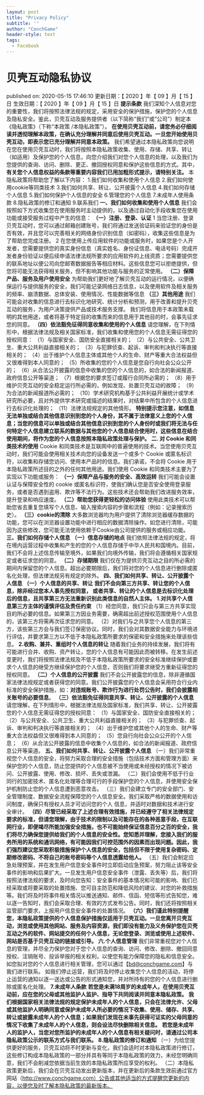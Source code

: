 ```yaml
---
layout: post
title: "Privacy Policy"
subtitle: ''
author: "ConchGame"
header-style: text
tags:
  - Facebook
---
```

# 贝壳互动隐私协议

published on: 2020-05-15 17:46:10
更新日期：【 2020 】年【 09 】月【 15 】日
生效日期：【 2020 】年【 09 】月【 15 】日
**提示条款**
我们深知个人信息对您的重要性，我们将按照法律法规的规定，采用安全的保护措施，保护您的个人信息及隐私安全。鉴此，贝壳互动及服务提供者（以下简称“我们”或“公司”）制定本《隐私政策》（下称“本政策 /本隐私政策”）。
**在使用贝壳互动前，请您务必仔细阅读并透彻理解本政策，在确认充分理解并同意后使用贝壳互动。一旦您开始使用贝壳互动，即表示您已充分理解并同意本政策。**
我们希望通过本隐私政策向您说明在您在使用贝壳互动时，我们将按照本隐私政策收集、使用、存储、共享、转让（如适用）及保护您的个人信息，向您介绍我们对您个人信息的处理，以及我们为您提供的查询、访问、删除、更正、撤回授权同意和保护这些信息的方式。其中，**有关您个人信息权益的条款等重要内容我们已用加粗形式提示，请特别关注。**
本隐私政策将帮助您了解以下内容：
1.我们如何收集和使用个人信息
2.我们如何使用cookie等同类技术
3.我们如何共享、转让、公开披露个人信息
4.我们如何存储个人信息
5.我们如何保护个人信息的安全
6.管理您的个人信息
7.未成年人使用条款
8.隐私政策的修订和通知
9.联系我们
**一、我们如何收集和使用个人信息**
我们会按照如下方式收集您在使用服务时主动提供的，以及通过自动化手段收集您在使用功能或接受服务过程中产生的信息：
**（一）注册、登录、认证**
1 当您注册、登录贝壳互动时，您可以通过邮箱创建账号，我们将通过发送验证码来验证您的身份是否有效，并且您可以完善相关的网络身份识别信息（如密码），收集这些信息是为了帮助您完成注册。
2 在您使用上传应用软件的功能或服务时，如果您是个人开发者，您需要提供您的真实身份信息（真实姓名、身份证信息、电话号码）完成开发者身份验证以便后续申请法律法规所要求的应用软件的上线资质；您需要提供您的联系地址以便公司向您邮寄数据报告等相应材料。这些信息您可以拒绝提供，但您将可能无法获得相关服务，但不影响其他功能与服务的正常使用。
**（二）保障产品、服务及用户使用安全**
为帮助我们更好地了解贝壳互动的运行情况，以便确保运行与提供服务的安全，我们可能记录网络日志信息，以及使用软件及相关服务的频率、崩溃数据、总体安装、使用情况、性能数据等信息
**（三）其他用途**
我们可能会对收集的信息进行去标识化地研究、统计分析和预测，用于改善和提升贝壳互动的服务，为用户决策提供产品或技术服务支撑。
我们将信息用于本政策未载明的其他用途，或者将基于特定目的收集而来的信息用于其他目的时，会事先征求您的同意。
**（四）依法豁免征得同意收集和使用的个人信息**
请您理解，在下列情形中，根据法律法规及相关国家标准，我们收集和使用您的个人信息无需征得您的授权同意：
（1）与国家安全、国防安全直接相关的；
（2）与公共安全、公共卫生、重大公共利益直接相关的；
（3）与犯罪侦查、起诉、审判和判决执行等直接相关的；
（4）出于维护个人信息主体或其他个人的生命、财产等重大合法权益但又很难得到本人同意的；
（5）所收集的您的个人信息是您自行向社会公众公开的；
（6）从合法公开披露的信息中收集的您的个人信息的，如合法的新闻报道、政府信息公开等渠道；
（7）根据您的要求签订或履行合同所必需的；
（8）用于维护贝壳互动的安全稳定运行所必需的，例如发现、处置贝壳互动的故障；
（9）为合法的新闻报道所必需的；
（10）学术研究机构基于公共利益开展统计或学术研究所必要，且对外提供学术研究或描述的结果时，对结果中所包含的个人信息进行去标识化处理的；
（11）法律法规规定的其他情形。
**特别提示您注意，如信息无法单独或结合其他信息识别到您的个人身份，其不属于法律意义上您的个人信息；当您的信息可以单独或结合其他信息识别到您的个人身份时或我们将无法与任何特定个人信息建立联系的数据与其他您的个人信息结合使用时，这些信息在结合使用期间，将作为您的个人信息按照本隐私政策处理与保护。**
**二. 对 Cookie 和同类技术的使用**
Cookie 和同类技术是互联网中的普遍使用的技术。当您使用贝壳互动时，我们可能会使用相关技术向您的设备发送一个或多个 Cookie 或匿名标识符，以收集和存储您访问、使用本产品时的信息。我们承诺，不会将 Cookie 用于本隐私政策所述目的之外的任何其他用途。我们使用 Cookie 和同类技术主要为了实现以下功能或服务：
**（一）保障产品与服务的安全、高效运转**
我们可能会设置认证与保障安全性的 cookie 或匿名标识符，使我们确认您是否安全使用登录服务，或者是否遇到盗用、欺诈等不法行为。这些技术还会帮助我们改进服务效率，提升登录和响应速度。
**（二）帮助您获得更轻松的访问体验**
使用此类技术可以帮助您省去重复您填写个人信息、输入搜索内容的步骤和流程（例如：记录搜索历史）。
**（三）cookie的清除**
大多数浏览器均为用户提供了清除浏览器缓存数据的功能，您可以在浏览器设置功能中进行相应的数据清除操作。如您进行清除，可能因为这些修改，您可能无法使用依赖于Cookie由公司提供的服务或相应功能。
**三、我们如何存储个人信息**
**（一）信息存储的地点**
我们依照法律法规的规定，将在境内运营过程中收集和产生的您的个人信息存储于中华人民共和国境内。目前，我们不会将上述信息传输至境外，如果我们向境外传输，我们将会遵循相关国家规定或者征求您的同意。
**（二）存储期限**
我们仅在为提供贝壳互动之目的所必需的期间内保留您的个人信息。超出必要期限后，我们将对您的个人信息进行删除或匿名化处理，但法律法规另有规定的除外。
**四、我们如何共享、转让、公开披露个人信息**
**（一）个人信息的共享、转让**
**我们不会向第三方共享、转让您的个人信息，除非经过您本人事先授权同意， 或者共享、转让的个人信息是去标识化处理后的信息，且共享第三方无法重新识别此类信息的自然人主体。**
**1.对共享个人信息第三方主体的谨慎评估及责任约束**
（1）经您同意，我们只会与第三方共享实现目的所必要的信息。如果第三方因业务需要，确需超出前述授权范围使用个人信息的，该第三方将需再次征求您的同意。
（2）对我们与之共享您个人信息的第三方，该些第三方会与我们签订保密协议。同时，我们会对其数据安全能力与环境进行评估，并要求第三方以不低于本隐私政策所要求的保密和安全措施来处理该些信息。
**2.收购、兼并、重组时个人信息的转让**
随着我们业务的持续发展，我们将有可能进行合并、收购、资产转让，您的个人信息有可能因此而被转移。在发生前述变更时，我们将按照法律法规及不低于本隐私政策所要求的安全标准继续保护或要求个人信息的继受方继续保护您的个人信息，否则我们将要求继受方重新征得您的授权同意。
**（二）个人信息的公开披露**
我们不会公开披露您的信息，除非遵循国家法律法规规定或者获得您的同意。我们公开披露您的个人信息会采用符合行业内标准的安全保护措施，如：**对违规账号、欺诈行为进行处罚公告时，我们会披露相关账号的必要信息**。
**（三）依法豁免征得同意共享、转让、公开披露的个人信息**
请您理解，在下列情形中，根据法律法规及国家标准，我们共享、转让、公开披露您的个人信息无需征得您的授权同意：
（1）与国家安全、国防安全直接相关的；
（2）与公共安全、公共卫生、重大公共利益直接相关的；
（3）与犯罪侦查、起诉、审判和判决执行等直接相关的；
（4）出于维护您或其他个人的生命、财产等重大合法权益但又很难得到本人同意的；
（5）您自行向社会公众公开的个人信息；
（6）从合法公开披露的信息中收集个人信息的，如合法的新闻报道、政府信息公开等渠道。
**五、我们如何共享、转让、公开披露个人信息**
（一）我们非常重视您个人信息的安全，将努力采取合理的安全措施（包括技术方面和管理方面）来保护您的个人信息，防止您提供的个人信息被不当使用或未经授权的情况下被访问、公开披露、使用、修改、损坏、丢失或泄漏。
（二）我们会使用不低于行业同行的加密技术、匿名化处理等合理可行的手段保护您的个人信息，并使用安全保护机制防止您的个人信息遭到恶意攻击。
（三）我们会建立专门的安全部门、安全管理制度、数据安全流程保障您的个人信息安全。我们采取严格的数据使用和访问制度，确保只有授权人员才可访问您的个人 信息，并适时对数据和技术进行安全审计。
**（四）尽管已经采取了上述合理有效措施，并已经遵守了相关法律规定要求的标准，但请您理解，由于技术的限制以及可能存在的各种恶意手段，在互联网行业，即便竭尽所能加强安全措施，也不可能始终保证信息百分之百的安全，我们将尽力确保您提供给我们的个人信息的安全性。您知悉并理解，您接入我们的服务所用的系统和通讯网络，有可能因我们可控范围外的因素而出现问题。因此，我们强烈建议您采取积极措施保护个人信息的安全，包括但不限于使用复杂密码、定期修改密码、不将自己的账号密码等个人信息透露给他人。**
（五）我们会制定应急处理预案，并在发生用户信息安全事件时立即启动应急预案，努力阻止该等安全事件的影响和后果扩大。一旦发生用户信息安全事件（泄露、丢失等）后，我们将按照法律法规的要求，及时向您告知：安全事件的基本情况和可能的影响、我们已经采取或将要采取的处置措施、您可自主防范和降低风险的建议、对您的补救措施等。我们将及时将事件相关情况以推送通知、邮件、信函、短信等形式告知您，难以逐一告知时，我们会采取合理、有效的方式发布公告。同时，我们还将按照相关监管部门要求，上报用户信息安全事件的处置情况。
**（六）我们谨此特别提醒您，本隐私政策提供的个人信息保护措施仅适用于贝壳互动。一旦您离开贝壳互动，浏览或使用其他网站、服务及内容资源，我们即没有能力及义务保护您在贝壳互动之外的软件、网站提交的任何个人信息，无论您登录、浏览或使用上述软件、网站是否基于贝壳互动的链接或引导。**
**六.个人信息管理**
我们非常重视您对个人信息的管理，并尽全力保护您对于您个人信息的查询、访问、修改、删除、撤回同意授权、注销账号、投诉举报的相关权利，以使您有能力保障您的隐私和信息安全。
如您拟对您的个人信息进行相关管理，您可以通过【bd@conchgame.com】与我们进行联系。
如我们停止运营，我们将及时停止收集您个人信息的活动，将停止运营的通知以逐一送达或公告的形式通知您，并对所持有的您的个人信息进行删除或匿名化处理。
**7.未成年人条款**
**若您是未满18周岁的未成年人，在使用贝壳互动前，应在您的父母或其他监护人监护、指导下共同阅读并同意本隐私政策。**
**我们根据国家相关法律法规的规定保护未成年人的个人信息，只会在法律允许、父母或其他监护人明确同意或保护未成年人所必要的情况下收集、使用、储存、共享、转让或披露未成年人的个人信息；如果我们发现在未事先获得可证实的父母同意的情况下收集了未成年人的个人信息，则会设法尽快删除相关信息。**
**若您是未成年人的监护人，当您对您所监护的未成年人的个人信息有相关疑问时，请通过公司本隐私政策公示的联系方式与我们联系。**
**8.隐私政策的修订和通知**
（一）为给您提供更好的服务，贝壳互动将不时更新与变化，我们会适时对本隐私政策进行修订，这些修订构成本隐私政策的一部分并具有等同于本隐私政策的效力，未经您明确同意，我们不会削减您依据当前生效的本隐私政策所应享受的权利。
（二）本隐私政策更新后，我们会在贝壳互动发出更新版本，并在更新后的条款生效前通过官方网站（http://www.conchgame.com）公告或其他适当的方式提醒您更新的内容，以便您及时了解本隐私政策的最新版本。